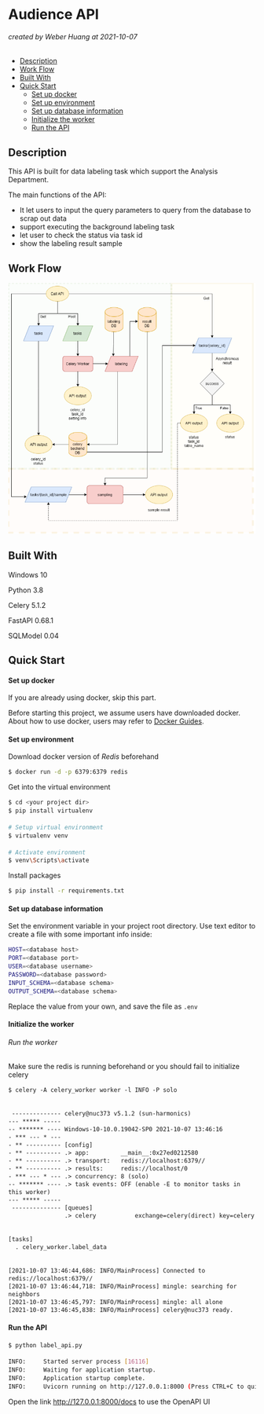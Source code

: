 # Audience API

###### created by Weber Huang at 2021-10-07

+ [Description](#description)
+ [Work Flow](#work-flow)
+ [Built With](#built-with)
+ [Quick Start](#quick-start)
  + [Set up docker](#set-up-docker)
  + [Set up environment](#set-up-environment)
  + [Set up database information](#set-up-database-information)
  + [Initialize the worker](#initialize-the-worker)
  + [Run the API](#run-the-api)

## Description

This API is built for data labeling task which support the Analysis Department.

The main functions of the API: 

+ It let users to input the query parameters to query from the database to scrap out data 
+ support executing the background labeling task
+ let user to check the status via task id
+ show the labeling result sample

## Work Flow

<img src="workflow.png">

## Built With

Windows 10

Python 3.8

Celery 5.1.2

FastAPI 0.68.1

SQLModel 0.04

## Quick Start

#### Set up docker

If you are already using docker, skip this part.

Before starting this project, we assume users have downloaded docker. About how to use docker, users may refer to [Docker Guides](https://docs.docker.com/get-started/).

#### Set up environment

Download docker version of *Redis* beforehand

```bash
$ docker run -d -p 6379:6379 redis
```

Get into the virtual environment

```bash
$ cd <your project dir>
$ pip install virtualenv

# Setup virtual environment
$ virtualenv venv

# Activate environment
$ venv\Scripts\activate
```

Install packages

```bash
$ pip install -r requirements.txt
```

#### Set up database information

Set the environment variable in your project root directory. Use text editor to create a file with some important info inside:

```bash
HOST=<database host>
PORT=<database port>
USER=<database username>
PASSWORD=<database password>
INPUT_SCHEMA=<database schema>
OUTPUT_SCHEMA=<database schema>
```

Replace the value from your own, and save the file as `.env`

#### Initialize the worker

###### Run the worker

Make sure the redis is running beforehand or you should fail to initialize celery

```
$ celery -A celery_worker worker -l INFO -P solo


 -------------- celery@nuc373 v5.1.2 (sun-harmonics)
--- ***** -----
-- ******* ---- Windows-10-10.0.19042-SP0 2021-10-07 13:46:16
- *** --- * ---
- ** ---------- [config]
- ** ---------- .> app:         __main__:0x27ed0212580
- ** ---------- .> transport:   redis://localhost:6379//
- ** ---------- .> results:     redis://localhost/0
- *** --- * --- .> concurrency: 8 (solo)
-- ******* ---- .> task events: OFF (enable -E to monitor tasks in this worker)
--- ***** -----
 -------------- [queues]
                .> celery           exchange=celery(direct) key=celery


[tasks]
  . celery_worker.label_data


[2021-10-07 13:46:44,686: INFO/MainProcess] Connected to redis://localhost:6379//
[2021-10-07 13:46:44,718: INFO/MainProcess] mingle: searching for neighbors
[2021-10-07 13:46:45,797: INFO/MainProcess] mingle: all alone
[2021-10-07 13:46:45,838: INFO/MainProcess] celery@nuc373 ready.

```

#### Run the API

```bash
$ python label_api.py

INFO:     Started server process [16116]
INFO:     Waiting for application startup.
INFO:     Application startup complete.
INFO:     Uvicorn running on http://127.0.0.1:8000 (Press CTRL+C to quit)
```

Open the link http://127.0.0.1:8000/docs to use the OpenAPI UI





